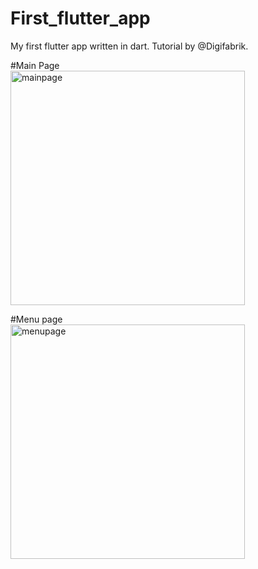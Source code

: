 # First_flutter_app
 My first flutter app written in dart. Tutorial by @Digifabrik.<br>

 #Main Page <br>
 <image src="https://github.com/luiminyan/First_flutter_app/blob/main/images/mainPage_shot.png" height="375" alt="mainpage"/> <br>
 
 #Menu page <br>
 <image src="https://github.com/luiminyan/First_flutter_app/blob/main/images/menuPage_sreenshot.png" height="375" alt="menupage"> 

